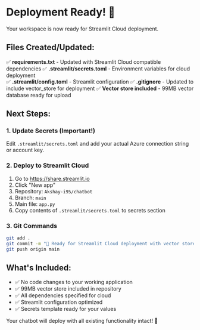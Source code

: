# Deployment Ready! 🚀

Your workspace is now ready for Streamlit Cloud deployment.

## Files Created/Updated:

✅ **requirements.txt** - Updated with Streamlit Cloud compatible dependencies
✅ **.streamlit/secrets.toml** - Environment variables for cloud deployment  
✅ **.streamlit/config.toml** - Streamlit configuration
✅ **.gitignore** - Updated to include vector_store for deployment
✅ **Vector store included** - 99MB vector database ready for upload

## Next Steps:

### 1. Update Secrets (Important!)
Edit `.streamlit/secrets.toml` and add your actual Azure connection string or account key.

### 2. Deploy to Streamlit Cloud
1. Go to https://share.streamlit.io
2. Click "New app"
3. Repository: `Akshay-i95/chatbot`
4. Branch: `main`
5. Main file: `app.py`
6. Copy contents of `.streamlit/secrets.toml` to secrets section

### 3. Git Commands
```bash
git add .
git commit -m "🚀 Ready for Streamlit Cloud deployment with vector store"
git push origin main
```

## What's Included:
- ✅ No code changes to your working application
- ✅ 99MB vector store included in repository  
- ✅ All dependencies specified for cloud
- ✅ Streamlit configuration optimized
- ✅ Secrets template ready for your values

Your chatbot will deploy with all existing functionality intact! 🎉
